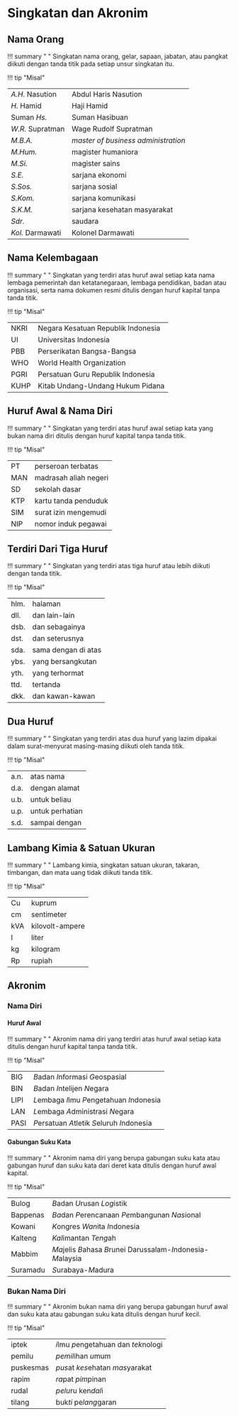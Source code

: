 # Singkatan dan Akronim


## Nama Orang

!!! summary " "
    Singkatan nama orang, gelar, sapaan, jabatan, atau pangkat diikuti dengan tanda titik pada setiap unsur singkatan itu.

!!! tip "Misal"
    <table>
      <tr>
        <td><em>A.H.</em> Nasution</td>
        <td>Abdul Haris Nasution</td>
      </tr>
      <tr>
        <td><em>H.</em> Hamid</td>
        <td>Haji Hamid</td>
      </tr>
      <tr>
        <td>Suman <em>Hs.</em></td>
        <td>Suman Hasibuan</td>
      </tr>
      <tr>
        <td><em>W.R.</em> Supratman</td>
        <td>Wage Rudolf Supratman</td>
      </tr>
      <tr>
        <td><em>M.B.A.</em></td>
        <td><em>master of business administration</em></td>
      </tr>
      <tr>
        <td><em>M.Hum.</em></td>
        <td>magister humaniora</td>
      </tr>
      <tr>
        <td><em>M.Si.</em></td>
        <td>magister sains</td>
      </tr>
      <tr>
        <td><em>S.E.</em></td>
        <td>sarjana ekonomi</td>
      </tr>
      <tr>
        <td><em>S.Sos.</em></td>
        <td>sarjana sosial</td>
      </tr>
      <tr>
        <td><em>S.Kom.</em></td>
        <td>sarjana komunikasi</td>
      </tr>
      <tr>
        <td><em>S.K.M.</em></td>
        <td>sarjana kesehatan masyarakat</td>
      </tr>
      <tr>
        <td><em>Sdr.</em></td>
        <td>saudara</td>
      </tr>
      <tr>
        <td><em>Kol.</em> Darmawati</td>
        <td>Kolonel Darmawati</td>
      </tr>
    </table>

## Nama Kelembagaan

!!! summary " "
    Singkatan yang terdiri atas huruf awal setiap kata nama lembaga pemerintah dan ketatanegaraan, lembaga pendidikan, badan atau organisasi, serta nama dokumen resmi ditulis dengan huruf kapital tanpa tanda titik.

!!! tip "Misal"
    <table>
      <tr>
        <td>NKRI</td>
        <td>Negara Kesatuan Republik Indonesia</td>
      </tr>
      <tr>
        <td>UI</td>
        <td>Universitas Indonesia</td>
      </tr>
      <tr>
        <td>PBB</td>
        <td>Perserikatan Bangsa-Bangsa</td>
      </tr>
      <tr>
        <td>WHO</td>
        <td>World Health Organization</td>
      </tr>
      <tr>
        <td>PGRI</td>
        <td>Persatuan Guru Republik Indonesia</td>
      </tr>
      <tr>
        <td>KUHP</td>
        <td>Kitab Undang-Undang Hukum Pidana</td>
      </tr>
    </table>

## Huruf Awal & Nama Diri

!!! summary " "
    Singkatan yang terdiri atas huruf awal setiap kata yang bukan nama diri ditulis dengan huruf kapital tanpa tanda titik.

!!! tip "Misal"
    <table>
      <tr>
        <td>PT</td>
        <td>perseroan terbatas</td>
      </tr>
      <tr>
        <td>MAN</td>
        <td>madrasah aliah negeri</td>
      </tr>
      <tr>
        <td>SD</td>
        <td>sekolah dasar</td>
      </tr>
      <tr>
        <td>KTP</td>
        <td>kartu tanda penduduk</td>
      </tr>
      <tr>
        <td>SIM</td>
        <td>surat izin mengemudi</td>
      </tr>
      <tr>
        <td>NIP</td>
        <td>nomor induk pegawai</td>
      </tr>
    </table>

## Terdiri Dari Tiga Huruf

!!! summary " "
    Singkatan yang terdiri atas tiga huruf atau lebih diikuti dengan tanda titik.

!!! tip "Misal"
    <table>
      <tr>
        <td>hlm.</td>
        <td>halaman</td>
      </tr>
      <tr>
        <td>dll.</td>
        <td>dan lain-lain</td>
      </tr>
      <tr>
        <td>dsb.</td>
        <td>dan sebagainya</td>
      </tr>
      <tr>
        <td>dst.</td>
        <td>dan seterusnya</td>
      </tr>
      <tr>
        <td>sda.</td>
        <td>sama dengan di atas</td>
      </tr>
      <tr>
        <td>ybs.</td>
        <td>yang bersangkutan</td>
      </tr>
      <tr>
        <td>yth.</td>
        <td>yang terhormat</td>
      </tr>
      <tr>
        <td>ttd.</td>
        <td>tertanda</td>
      </tr>
      <tr>
        <td>dkk.</td>
        <td>dan kawan-kawan</td>
      </tr>
    </table>

## Dua Huruf

!!! summary " "
    Singkatan yang terdiri atas dua huruf yang lazim dipakai dalam surat-menyurat masing-masing diikuti oleh tanda titik.

!!! tip "Misal"
    <table>
      <tr>
        <td>a.n.</td>
        <td>atas nama</td>
      </tr>
      <tr>
        <td>d.a.</td>
        <td>dengan alamat</td>
      </tr>
      <tr>
        <td>u.b.</td>
        <td>untuk beliau</td>
      </tr>
      <tr>
        <td>u.p.</td>
        <td>untuk perhatian</td>
      </tr>
      <tr>
        <td>s.d.</td>
        <td>sampai dengan</td>
      </tr>
    </table>

## Lambang Kimia & Satuan Ukuran

!!! summary " "
    Lambang kimia, singkatan satuan ukuran, takaran, timbangan, dan mata uang tidak diikuti tanda titik.

!!! tip "Misal"
    <table>
      <tr>
        <td>Cu</td>
        <td>kuprum</td>
      </tr>
      <tr>
        <td>cm</td>
        <td>sentimeter</td>
      </tr>
      <tr>
        <td>kVA</td>
        <td>kilovolt-ampere</td>
      </tr>
      <tr>
        <td>l</td>
        <td>liter</td>
      </tr>
      <tr>
        <td>kg</td>
        <td>kilogram</td>
      </tr>
      <tr>
        <td>Rp</td>
        <td>rupiah</td>
      </tr>
    </table>

## Akronim

### Nama Diri

#### Huruf Awal

!!! summary " "
    Akronim nama diri yang terdiri atas huruf awal setiap kata ditulis dengan huruf kapital tanpa tanda titik.

!!! tip "Misal"
    <table>
      <tr>
        <td>BIG</td>
        <td><em>B</em>adan <em>I</em>nformasi <em>G</em>eospasial</td>
      </tr>
      <tr>
        <td>BIN</td>
        <td><em>B</em>adan <em>I</em>ntelijen <em>N</em>egara</td>
      </tr>
      <tr>
        <td>LIPI</td>
        <td><em>L</em>embaga <em>I</em>lmu <em>P</em>engetahuan <em>I</em>ndonesia</td>
      </tr>
      <tr>
        <td>LAN</td>
        <td><em>L</em>embaga <em>A</em>dministrasi <em>N</em>egara</td>
      </tr>
      <tr>
        <td>PASI</td>
        <td><em>P</em>ersatuan <em>A</em>tletik <em>S</em>eluruh <em>I</em>ndonesia</td>
      </tr>
    </table>

#### Gabungan Suku Kata

!!! summary " "
    Akronim nama diri yang berupa gabungan suku kata atau gabungan huruf dan suku kata dari deret kata ditulis dengan huruf awal kapital.

!!! tip "Misal"
    <table>
      <tr>
        <td>Bulog</td>
        <td><em>B</em>adan <em>U</em>rusan <em>Log</em>istik</td>
      </tr>
      <tr>
        <td>Bappenas</td>
        <td><em>Ba</em>dan <em>P</em>erencanaan <em>Pe</em>mbangunan <em>Nas</em>ional</td>
      </tr>
      <tr>
        <td>Kowani</td>
        <td><em>K</em>ongres <em>Wan</em>ita <em>I</em>ndonesia</td>
      </tr>
      <tr>
        <td>Kalteng</td>
        <td><em>Kal</em>imantan <em>Teng</em>ah</td>
      </tr>
      <tr>
        <td>Mabbim</td>
        <td><em>Ma</em>jelis <em>B</em>ahasa <em>B</em>runei Darussalam-<em>I</em>ndonesia-<em>M</em>alaysia</td>
      </tr>
      <tr>
        <td>Suramadu</td>
        <td><em>S</em>urabaya-<em>M</em>adura</td>
      </tr>
    </table>


### Bukan Nama Diri

!!! summary " "
    Akronim bukan nama diri yang berupa gabungan huruf awal dan suku kata atau gabungan suku kata ditulis dengan huruf kecil.

!!! tip "Misal"
    <table>
      <tr>
        <td>iptek</td>
        <td><em>i</em>lmu <em>p</em>engetahuan dan <em>tek</em>nologi</td>
      </tr>
      <tr>
        <td>pemilu</td>
        <td><em>pemil</em>ihan <em>u</em>mum</td>
      </tr>
      <tr>
        <td>puskesmas</td>
        <td><em>pus</em>at <em>kes</em>ehatan <em>mas</em>yarakat</td>
      </tr>
      <tr>
        <td>rapim</td>
        <td><em>ra</em>pat <em>pim</em>pinan</td>
      </tr>
      <tr>
        <td>rudal</td>
        <td><em>pelu</em>ru ken<em>dal</em>i</td>
      </tr>
      <tr>
        <td>tilang</td>
        <td>buk<em>ti</em> pe<em>lang</em>garan</td>
      </tr>
    </table>


